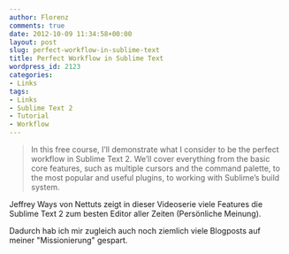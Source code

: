 ```yaml
---
author: Florenz
comments: true
date: 2012-10-09 11:34:58+00:00
layout: post
slug: perfect-workflow-in-sublime-text
title: Perfect Workflow in Sublime Text
wordpress_id: 2123
categories:
- Links
tags:
- Links
- Sublime Text 2
- Tutorial
- Workflow
---
```


> In this free course, I’ll demonstrate what I consider to be the perfect workflow in Sublime Text 2. We’ll cover everything from the basic core features, such as multiple cursors and the command palette, to the most popular and useful plugins, to working with Sublime’s build system.





Jeffrey Ways von Nettuts zeigt in dieser Videoserie viele Features die Sublime Text 2 zum besten Editor aller Zeiten (Persönliche Meinung).





Dadurch hab ich mir zugleich auch noch ziemlich viele Blogposts auf meiner "Missionierung" gespart.




